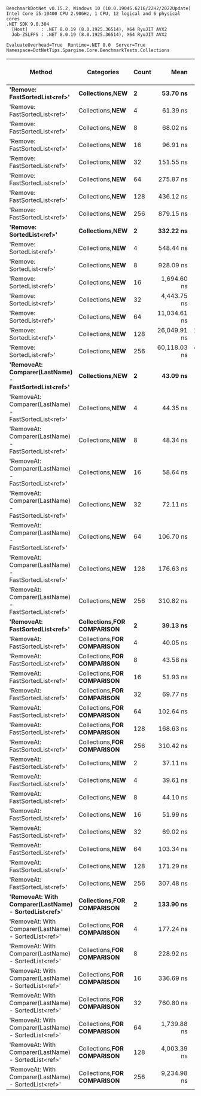 ```

BenchmarkDotNet v0.15.2, Windows 10 (10.0.19045.6216/22H2/2022Update)
Intel Core i5-10400 CPU 2.90GHz, 1 CPU, 12 logical and 6 physical cores
.NET SDK 9.0.304
  [Host]     : .NET 8.0.19 (8.0.1925.36514), X64 RyuJIT AVX2
  Job-ZSLFFS : .NET 8.0.19 (8.0.1925.36514), X64 RyuJIT AVX2

EvaluateOverhead=True  Runtime=.NET 8.0  Server=True  
Namespace=DotNetTips.Spargine.Core.BenchmarkTests.Collections  

```
| Method                                                | Categories                     | Count | Mean         | Error      | StdDev     | StdErr     | Min          | Q1           | Median       | Q3           | Max          | Op/s         | CI99.9% Margin | Iterations | Kurtosis | MValue | Skewness | Rank | LogicalGroup | Baseline | Gen0   | Code Size | Exceptions | Completed Work Items | Lock Contentions | Allocated |
|------------------------------------------------------ |------------------------------- |------ |-------------:|-----------:|-----------:|-----------:|-------------:|-------------:|-------------:|-------------:|-------------:|-------------:|---------------:|-----------:|---------:|-------:|---------:|-----:|------------- |--------- |-------:|----------:|-----------:|---------------------:|-----------------:|----------:|
| **&#39;Remove: FastSortedList&lt;ref&gt;&#39;**                         | **Collections,**NEW****            | **2**     |     **53.70 ns** |   **0.274 ns** |   **0.243 ns** |   **0.065 ns** |     **53.19 ns** |     **53.58 ns** |     **53.72 ns** |     **53.87 ns** |     **54.07 ns** | **18,620,929.4** |       **6.968 ns** |      **14.00** |    **2.346** |  **2.000** |  **-0.4745** |    **6** | *****            | **No**       | **0.0013** |   **1,312 B** |          **-** |                    **-** |                **-** |     **120 B** |
| &#39;Remove: FastSortedList&lt;ref&gt;&#39;                         | Collections,**NEW**            | 4     |     61.39 ns |   0.408 ns |   0.381 ns |   0.098 ns |     60.88 ns |     61.13 ns |     61.38 ns |     61.69 ns |     62.01 ns | 16,288,253.1 |       7.451 ns |      15.00 |    1.612 |  2.000 |   0.2852 |    8 | *            | No       | 0.0014 |   1,312 B |          - |                    - |                - |     136 B |
| &#39;Remove: FastSortedList&lt;ref&gt;&#39;                         | Collections,**NEW**            | 8     |     68.02 ns |   0.554 ns |   0.463 ns |   0.128 ns |     67.47 ns |     67.73 ns |     67.87 ns |     68.05 ns |     69.27 ns | 14,702,053.3 |       6.436 ns |      13.00 |    4.370 |  2.000 |   1.3873 |    9 | *            | No       | 0.0018 |   1,316 B |          - |                    - |                - |     168 B |
| &#39;Remove: FastSortedList&lt;ref&gt;&#39;                         | Collections,**NEW**            | 16    |     96.91 ns |   0.488 ns |   0.433 ns |   0.116 ns |     96.36 ns |     96.63 ns |     96.82 ns |     97.04 ns |     97.86 ns | 10,319,384.8 |       6.942 ns |      14.00 |    2.619 |  2.000 |   0.8037 |   10 | *            | No       | 0.0025 |   1,312 B |          - |                    - |                - |     232 B |
| &#39;Remove: FastSortedList&lt;ref&gt;&#39;                         | Collections,**NEW**            | 32    |    151.55 ns |   1.375 ns |   1.286 ns |   0.332 ns |    149.90 ns |    150.55 ns |    151.17 ns |    152.47 ns |    154.16 ns |  6,598,328.2 |       7.334 ns |      15.00 |    1.910 |  2.000 |   0.4668 |   13 | *            | No       | 0.0038 |   1,312 B |          - |                    - |                - |     360 B |
| &#39;Remove: FastSortedList&lt;ref&gt;&#39;                         | Collections,**NEW**            | 64    |    275.87 ns |   1.107 ns |   0.981 ns |   0.262 ns |    274.02 ns |    275.26 ns |    275.99 ns |    276.57 ns |    277.11 ns |  3,624,883.3 |       6.869 ns |      14.00 |    1.864 |  2.000 |  -0.3236 |   16 | *            | No       | 0.0067 |   1,312 B |          - |                    - |                - |     616 B |
| &#39;Remove: FastSortedList&lt;ref&gt;&#39;                         | Collections,**NEW**            | 128   |    436.12 ns |   2.858 ns |   2.673 ns |   0.690 ns |    432.00 ns |    434.15 ns |    436.09 ns |    438.03 ns |    441.48 ns |  2,292,949.1 |       7.155 ns |      15.00 |    1.986 |  2.000 |   0.3353 |   19 | *            | No       | 0.0119 |   1,310 B |          - |                    - |                - |    1128 B |
| &#39;Remove: FastSortedList&lt;ref&gt;&#39;                         | Collections,**NEW**            | 256   |    879.15 ns |   4.714 ns |   4.179 ns |   1.117 ns |    873.16 ns |    875.63 ns |    880.17 ns |    881.26 ns |    886.62 ns |  1,137,460.0 |       6.442 ns |      14.00 |    1.642 |  2.000 |   0.0933 |   22 | *            | No       | 0.0229 |   1,310 B |          - |                    - |                - |    2152 B |
| **&#39;Remove: SortedList&lt;ref&gt;&#39;**                             | **Collections,**NEW****            | **2**     |    **332.22 ns** |   **1.271 ns** |   **1.062 ns** |   **0.294 ns** |    **330.76 ns** |    **331.30 ns** |    **332.04 ns** |    **333.19 ns** |    **333.72 ns** |  **3,010,032.7** |       **6.353 ns** |      **13.00** |    **1.252** |  **2.000** |  **-0.0776** |   **18** | *****            | **No**       | **0.0014** |   **1,392 B** |          **-** |                    **-** |                **-** |     **144 B** |
| &#39;Remove: SortedList&lt;ref&gt;&#39;                             | Collections,**NEW**            | 4     |    548.44 ns |   3.457 ns |   3.064 ns |   0.819 ns |    542.39 ns |    545.61 ns |    549.28 ns |    550.77 ns |    552.25 ns |  1,823,363.8 |       6.591 ns |      14.00 |    1.740 |  2.000 |  -0.4674 |   20 | *            | No       | 0.0019 |   1,388 B |          - |                    - |                - |     176 B |
| &#39;Remove: SortedList&lt;ref&gt;&#39;                             | Collections,**NEW**            | 8     |    928.09 ns |   6.705 ns |   5.944 ns |   1.588 ns |    916.87 ns |    923.95 ns |    929.56 ns |    932.32 ns |    936.55 ns |  1,077,477.0 |       6.206 ns |      14.00 |    1.803 |  2.000 |  -0.3223 |   23 | *            | No       | 0.0019 |   1,388 B |          - |                    - |                - |     240 B |
| &#39;Remove: SortedList&lt;ref&gt;&#39;                             | Collections,**NEW**            | 16    |  1,694.60 ns |   5.244 ns |   4.649 ns |   1.242 ns |  1,684.48 ns |  1,691.39 ns |  1,694.71 ns |  1,697.24 ns |  1,703.19 ns |    590,109.0 |       6.379 ns |      14.00 |    2.710 |  2.000 |  -0.2232 |   24 | *            | No       | 0.0038 |   1,388 B |          - |                    - |                - |     368 B |
| &#39;Remove: SortedList&lt;ref&gt;&#39;                             | Collections,**NEW**            | 32    |  4,443.75 ns |  24.609 ns |  21.815 ns |   5.830 ns |  4,401.23 ns |  4,432.27 ns |  4,449.50 ns |  4,454.66 ns |  4,475.00 ns |    225,035.2 |       4.085 ns |      14.00 |    2.337 |  2.000 |  -0.5085 |   26 | *            | No       |      - |   1,388 B |          - |                    - |                - |     624 B |
| &#39;Remove: SortedList&lt;ref&gt;&#39;                             | Collections,**NEW**            | 64    | 11,034.61 ns |  90.121 ns |  84.299 ns |  21.766 ns | 10,804.90 ns | 11,006.43 ns | 11,038.38 ns | 11,078.68 ns | 11,166.08 ns |     90,624.0 |      -3.383 ns |      15.00 |    4.308 |  2.000 |  -0.9852 |   28 | *            | No       |      - |   1,388 B |          - |                    - |                - |    1136 B |
| &#39;Remove: SortedList&lt;ref&gt;&#39;                             | Collections,**NEW**            | 128   | 26,049.91 ns | 106.670 ns |  83.281 ns |  24.041 ns | 25,843.89 ns | 26,022.27 ns | 26,077.66 ns | 26,099.42 ns | 26,145.91 ns |     38,387.8 |      -6.021 ns |      12.00 |    3.449 |  2.000 |  -1.1879 |   29 | *            | No       |      - |   1,388 B |          - |                    - |                - |    2160 B |
| &#39;Remove: SortedList&lt;ref&gt;&#39;                             | Collections,**NEW**            | 256   | 60,118.03 ns | 460.258 ns | 430.526 ns | 111.161 ns | 59,426.68 ns | 59,829.24 ns | 60,124.43 ns | 60,375.02 ns | 60,910.08 ns |     16,633.9 |     -48.081 ns |      15.00 |    2.072 |  2.000 |   0.1564 |   30 | *            | No       |      - |   1,388 B |          - |                    - |                - |    4208 B |
| **&#39;RemoveAt: Comparer(LastName) - FastSortedList&lt;ref&gt;&#39;**  | **Collections,**NEW****            | **2**     |     **43.09 ns** |   **0.261 ns** |   **0.231 ns** |   **0.062 ns** |     **42.84 ns** |     **42.95 ns** |     **43.01 ns** |     **43.23 ns** |     **43.59 ns** | **23,205,670.1** |       **6.969 ns** |      **14.00** |    **2.377** |  **2.000** |   **0.8098** |    **3** | *****            | **No**       | **0.0015** |     **923 B** |          **-** |                    **-** |                **-** |     **144 B** |
| &#39;RemoveAt: Comparer(LastName) - FastSortedList&lt;ref&gt;&#39;  | Collections,**NEW**            | 4     |     44.35 ns |   0.268 ns |   0.251 ns |   0.065 ns |     43.90 ns |     44.20 ns |     44.36 ns |     44.50 ns |     44.87 ns | 22,545,511.6 |       7.468 ns |      15.00 |    2.352 |  2.000 |   0.1862 |    3 | *            | No       | 0.0017 |     923 B |          - |                    - |                - |     160 B |
| &#39;RemoveAt: Comparer(LastName) - FastSortedList&lt;ref&gt;&#39;  | Collections,**NEW**            | 8     |     48.34 ns |   0.263 ns |   0.233 ns |   0.062 ns |     47.97 ns |     48.21 ns |     48.35 ns |     48.48 ns |     48.74 ns | 20,687,043.2 |       6.969 ns |      14.00 |    1.818 |  2.000 |   0.0542 |    4 | *            | No       | 0.0021 |     923 B |          - |                    - |                - |     192 B |
| &#39;RemoveAt: Comparer(LastName) - FastSortedList&lt;ref&gt;&#39;  | Collections,**NEW**            | 16    |     58.64 ns |   0.511 ns |   0.478 ns |   0.123 ns |     57.97 ns |     58.28 ns |     58.49 ns |     59.02 ns |     59.67 ns | 17,052,596.1 |       7.438 ns |      15.00 |    2.089 |  2.000 |   0.4580 |    7 | *            | No       | 0.0027 |     923 B |          - |                    - |                - |     256 B |
| &#39;RemoveAt: Comparer(LastName) - FastSortedList&lt;ref&gt;&#39;  | Collections,**NEW**            | 32    |     72.11 ns |   0.954 ns |   0.892 ns |   0.230 ns |     71.03 ns |     71.35 ns |     72.09 ns |     72.66 ns |     73.76 ns | 13,867,160.7 |       7.385 ns |      15.00 |    1.758 |  2.000 |   0.3983 |    9 | *            | No       | 0.0042 |     923 B |          - |                    - |                - |     384 B |
| &#39;RemoveAt: Comparer(LastName) - FastSortedList&lt;ref&gt;&#39;  | Collections,**NEW**            | 64    |    106.70 ns |   0.686 ns |   0.608 ns |   0.162 ns |    105.52 ns |    106.32 ns |    106.65 ns |    107.17 ns |    107.81 ns |  9,372,160.9 |       6.919 ns |      14.00 |    2.198 |  2.000 |  -0.0153 |   11 | *            | No       | 0.0069 |     923 B |          - |                    - |                - |     640 B |
| &#39;RemoveAt: Comparer(LastName) - FastSortedList&lt;ref&gt;&#39;  | Collections,**NEW**            | 128   |    176.63 ns |   2.415 ns |   2.259 ns |   0.583 ns |    172.92 ns |    175.06 ns |    176.92 ns |    178.11 ns |    180.79 ns |  5,661,637.5 |       7.208 ns |      15.00 |    1.840 |  2.000 |   0.1718 |   14 | *            | No       | 0.0124 |     923 B |          - |                    - |                - |    1152 B |
| &#39;RemoveAt: Comparer(LastName) - FastSortedList&lt;ref&gt;&#39;  | Collections,**NEW**            | 256   |    310.82 ns |   3.583 ns |   3.176 ns |   0.849 ns |    306.64 ns |    308.12 ns |    310.47 ns |    313.48 ns |    315.45 ns |  3,217,245.5 |       6.576 ns |      14.00 |    1.296 |  2.000 |   0.0824 |   17 | *            | No       | 0.0238 |     923 B |          - |                    - |                - |    2176 B |
| **&#39;RemoveAt: FastSortedList&lt;ref&gt;&#39;**                       | **Collections,**FOR COMPARISON**** | **2**     |     **39.13 ns** |   **0.225 ns** |   **0.200 ns** |   **0.053 ns** |     **38.84 ns** |     **39.03 ns** |     **39.12 ns** |     **39.23 ns** |     **39.51 ns** | **25,556,304.1** |       **6.973 ns** |      **14.00** |    **2.125** |  **2.000** |   **0.1423** |    **2** | *****            | **No**       | **0.0013** |     **918 B** |          **-** |                    **-** |                **-** |     **120 B** |
| &#39;RemoveAt: FastSortedList&lt;ref&gt;&#39;                       | Collections,**FOR COMPARISON** | 4     |     40.05 ns |   0.310 ns |   0.290 ns |   0.075 ns |     39.64 ns |     39.87 ns |     39.98 ns |     40.20 ns |     40.65 ns | 24,965,854.7 |       7.463 ns |      15.00 |    2.160 |  2.000 |   0.6200 |    2 | *            | No       | 0.0014 |     918 B |          - |                    - |                - |     136 B |
| &#39;RemoveAt: FastSortedList&lt;ref&gt;&#39;                       | Collections,**FOR COMPARISON** | 8     |     43.58 ns |   0.338 ns |   0.316 ns |   0.082 ns |     43.26 ns |     43.33 ns |     43.47 ns |     43.79 ns |     44.25 ns | 22,946,606.7 |       7.459 ns |      15.00 |    2.290 |  2.000 |   0.8185 |    3 | *            | No       | 0.0018 |     918 B |          - |                    - |                - |     168 B |
| &#39;RemoveAt: FastSortedList&lt;ref&gt;&#39;                       | Collections,**FOR COMPARISON** | 16    |     51.93 ns |   0.218 ns |   0.182 ns |   0.051 ns |     51.55 ns |     51.78 ns |     51.92 ns |     52.07 ns |     52.23 ns | 19,257,833.4 |       6.475 ns |      13.00 |    2.241 |  2.000 |  -0.2704 |    5 | *            | No       | 0.0025 |     918 B |          - |                    - |                - |     232 B |
| &#39;RemoveAt: FastSortedList&lt;ref&gt;&#39;                       | Collections,**FOR COMPARISON** | 32    |     69.77 ns |   0.813 ns |   0.760 ns |   0.196 ns |     68.69 ns |     69.33 ns |     69.64 ns |     70.29 ns |     71.16 ns | 14,333,174.0 |       7.402 ns |      15.00 |    1.837 |  2.000 |   0.3156 |    9 | *            | No       | 0.0038 |     918 B |          - |                    - |                - |     360 B |
| &#39;RemoveAt: FastSortedList&lt;ref&gt;&#39;                       | Collections,**FOR COMPARISON** | 64    |    102.64 ns |   1.035 ns |   0.968 ns |   0.250 ns |    100.82 ns |    101.96 ns |    102.54 ns |    103.22 ns |    104.39 ns |  9,742,930.3 |       7.375 ns |      15.00 |    2.052 |  2.000 |  -0.0745 |   11 | *            | No       | 0.0067 |     918 B |          - |                    - |                - |     616 B |
| &#39;RemoveAt: FastSortedList&lt;ref&gt;&#39;                       | Collections,**FOR COMPARISON** | 128   |    168.63 ns |   1.671 ns |   1.563 ns |   0.403 ns |    166.97 ns |    167.45 ns |    168.06 ns |    169.45 ns |    172.05 ns |  5,930,073.2 |       7.298 ns |      15.00 |    2.269 |  2.000 |   0.7663 |   14 | *            | No       | 0.0122 |     918 B |          - |                    - |                - |    1128 B |
| &#39;RemoveAt: FastSortedList&lt;ref&gt;&#39;                       | Collections,**FOR COMPARISON** | 256   |    310.42 ns |   3.739 ns |   3.498 ns |   0.903 ns |    304.80 ns |    308.72 ns |    309.36 ns |    312.29 ns |    316.96 ns |  3,221,448.5 |       7.048 ns |      15.00 |    2.324 |  2.000 |   0.4098 |   17 | *            | No       | 0.0234 |     918 B |          - |                    - |                - |    2152 B |
| &#39;RemoveAt: FastSortedList&lt;ref&gt;&#39;                       | Collections,**NEW**            | 2     |     37.11 ns |   0.223 ns |   0.208 ns |   0.054 ns |     36.84 ns |     36.94 ns |     37.09 ns |     37.28 ns |     37.46 ns | 26,947,503.5 |       7.473 ns |      15.00 |    1.509 |  2.000 |   0.2070 |    1 | *            | No       | 0.0013 |     918 B |          - |                    - |                - |     120 B |
| &#39;RemoveAt: FastSortedList&lt;ref&gt;&#39;                       | Collections,**NEW**            | 4     |     39.61 ns |   0.421 ns |   0.394 ns |   0.102 ns |     38.93 ns |     39.43 ns |     39.55 ns |     39.81 ns |     40.33 ns | 25,246,894.0 |       7.449 ns |      15.00 |    2.150 |  2.000 |   0.0967 |    2 | *            | No       | 0.0014 |     918 B |          - |                    - |                - |     136 B |
| &#39;RemoveAt: FastSortedList&lt;ref&gt;&#39;                       | Collections,**NEW**            | 8     |     44.10 ns |   0.281 ns |   0.250 ns |   0.067 ns |     43.52 ns |     43.98 ns |     44.12 ns |     44.25 ns |     44.43 ns | 22,675,943.7 |       6.967 ns |      14.00 |    2.691 |  2.000 |  -0.5939 |    3 | *            | No       | 0.0018 |     918 B |          - |                    - |                - |     168 B |
| &#39;RemoveAt: FastSortedList&lt;ref&gt;&#39;                       | Collections,**NEW**            | 16    |     51.99 ns |   0.274 ns |   0.243 ns |   0.065 ns |     51.51 ns |     51.88 ns |     52.02 ns |     52.14 ns |     52.41 ns | 19,235,899.3 |       6.968 ns |      14.00 |    2.232 |  2.000 |  -0.2680 |    5 | *            | No       | 0.0025 |     918 B |          - |                    - |                - |     232 B |
| &#39;RemoveAt: FastSortedList&lt;ref&gt;&#39;                       | Collections,**NEW**            | 32    |     69.02 ns |   1.347 ns |   1.194 ns |   0.319 ns |     67.20 ns |     68.30 ns |     68.84 ns |     69.60 ns |     71.16 ns | 14,489,460.4 |       6.840 ns |      14.00 |    2.009 |  2.000 |   0.3143 |    9 | *            | No       | 0.0038 |     918 B |          - |                    - |                - |     360 B |
| &#39;RemoveAt: FastSortedList&lt;ref&gt;&#39;                       | Collections,**NEW**            | 64    |    103.34 ns |   0.968 ns |   0.906 ns |   0.234 ns |    101.34 ns |    103.12 ns |    103.62 ns |    103.84 ns |    104.92 ns |  9,676,898.4 |       7.383 ns |      15.00 |    2.854 |  2.000 |  -0.6205 |   11 | *            | No       | 0.0067 |     918 B |          - |                    - |                - |     616 B |
| &#39;RemoveAt: FastSortedList&lt;ref&gt;&#39;                       | Collections,**NEW**            | 128   |    171.29 ns |   2.028 ns |   1.897 ns |   0.490 ns |    168.01 ns |    170.14 ns |    170.97 ns |    172.63 ns |    174.56 ns |  5,837,925.3 |       7.255 ns |      15.00 |    1.849 |  2.000 |   0.1210 |   14 | *            | No       | 0.0122 |     918 B |          - |                    - |                - |    1128 B |
| &#39;RemoveAt: FastSortedList&lt;ref&gt;&#39;                       | Collections,**NEW**            | 256   |    307.48 ns |   2.859 ns |   2.387 ns |   0.662 ns |    303.07 ns |    306.45 ns |    308.01 ns |    308.77 ns |    310.79 ns |  3,252,296.5 |       6.169 ns |      13.00 |    2.205 |  2.000 |  -0.6141 |   17 | *            | No       | 0.0234 |     918 B |          - |                    - |                - |    2152 B |
| **&#39;RemoveAt: With Comparer(LastName) - SortedList&lt;ref&gt;&#39;** | **Collections,**FOR COMPARISON**** | **2**     |    **133.90 ns** |   **0.983 ns** |   **0.872 ns** |   **0.233 ns** |    **132.47 ns** |    **133.33 ns** |    **133.83 ns** |    **134.62 ns** |    **135.40 ns** |  **7,468,372.5** |       **6.884 ns** |      **14.00** |    **1.749** |  **2.000** |   **0.0625** |   **12** | *****            | **No**       | **0.0017** |   **1,247 B** |          **-** |                    **-** |                **-** |     **168 B** |
| &#39;RemoveAt: With Comparer(LastName) - SortedList&lt;ref&gt;&#39; | Collections,**FOR COMPARISON** | 4     |    177.24 ns |   0.705 ns |   0.625 ns |   0.167 ns |    175.67 ns |    177.07 ns |    177.18 ns |    177.53 ns |    178.28 ns |  5,641,959.4 |       6.916 ns |      14.00 |    3.707 |  2.000 |  -0.6448 |   14 | *            | No       | 0.0021 |   1,321 B |          - |                    - |                - |     200 B |
| &#39;RemoveAt: With Comparer(LastName) - SortedList&lt;ref&gt;&#39; | Collections,**FOR COMPARISON** | 8     |    228.92 ns |   0.979 ns |   0.915 ns |   0.236 ns |    227.39 ns |    228.29 ns |    228.58 ns |    229.66 ns |    230.18 ns |  4,368,250.0 |       7.382 ns |      15.00 |    1.473 |  2.000 |  -0.0289 |   15 | *            | No       | 0.0029 |   1,247 B |          - |                    - |                - |     264 B |
| &#39;RemoveAt: With Comparer(LastName) - SortedList&lt;ref&gt;&#39; | Collections,**FOR COMPARISON** | 16    |    336.69 ns |   1.995 ns |   1.768 ns |   0.473 ns |    334.19 ns |    335.47 ns |    336.65 ns |    338.26 ns |    339.24 ns |  2,970,092.7 |       6.764 ns |      14.00 |    1.408 |  2.000 |   0.0190 |   18 | *            | No       | 0.0038 |   1,247 B |          - |                    - |                - |     392 B |
| &#39;RemoveAt: With Comparer(LastName) - SortedList&lt;ref&gt;&#39; | Collections,**FOR COMPARISON** | 32    |    760.80 ns |   7.409 ns |   6.931 ns |   1.789 ns |    751.61 ns |    756.01 ns |    759.05 ns |    765.33 ns |    777.12 ns |  1,314,410.9 |       6.605 ns |      15.00 |    2.636 |  2.000 |   0.5973 |   21 | *            | No       | 0.0067 |   1,247 B |          - |                    - |                - |     648 B |
| &#39;RemoveAt: With Comparer(LastName) - SortedList&lt;ref&gt;&#39; | Collections,**FOR COMPARISON** | 64    |  1,739.88 ns |   8.959 ns |   8.380 ns |   2.164 ns |  1,724.99 ns |  1,733.98 ns |  1,739.96 ns |  1,745.24 ns |  1,755.44 ns |    574,750.8 |       6.418 ns |      15.00 |    1.939 |  2.000 |   0.1108 |   24 | *            | No       | 0.0114 |   1,247 B |          - |                    - |                - |    1160 B |
| &#39;RemoveAt: With Comparer(LastName) - SortedList&lt;ref&gt;&#39; | Collections,**FOR COMPARISON** | 128   |  4,003.39 ns |  25.558 ns |  21.342 ns |   5.919 ns |  3,957.72 ns |  3,990.90 ns |  4,003.34 ns |  4,018.09 ns |  4,037.33 ns |    249,788.6 |       3.540 ns |      13.00 |    2.388 |  2.000 |  -0.3501 |   25 | *            | No       | 0.0229 |   1,247 B |          - |                    - |                - |    2184 B |
| &#39;RemoveAt: With Comparer(LastName) - SortedList&lt;ref&gt;&#39; | Collections,**FOR COMPARISON** | 256   |  9,234.98 ns |  73.559 ns |  68.807 ns |  17.766 ns |  9,136.04 ns |  9,187.72 ns |  9,220.15 ns |  9,288.03 ns |  9,369.67 ns |    108,284.0 |      -1.383 ns |      15.00 |    1.900 |  2.000 |   0.2478 |   27 | *            | No       | 0.0458 |   1,247 B |          - |                    - |                - |    4232 B |
